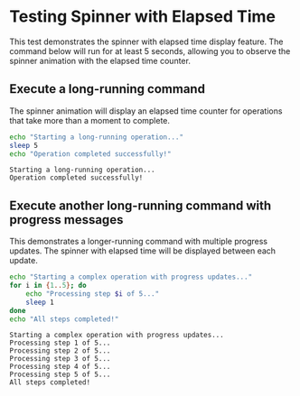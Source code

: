# Testing Spinner with Elapsed Time

This test demonstrates the spinner with elapsed time display feature. The command below will run for at least 5 seconds, allowing you to observe the spinner animation with the elapsed time counter.

## Execute a long-running command

The spinner animation will display an elapsed time counter for operations that take more than a moment to complete.

```bash
echo "Starting a long-running operation..."
sleep 5
echo "Operation completed successfully!"
```

<!-- expected_similarity=1.0 -->

```text
Starting a long-running operation...
Operation completed successfully!
```

## Execute another long-running command with progress messages

This demonstrates a longer-running command with multiple progress updates. The spinner with elapsed time will be displayed between each update.

```bash
echo "Starting a complex operation with progress updates..."
for i in {1..5}; do
    echo "Processing step $i of 5..."
    sleep 1
done
echo "All steps completed!"
```

<!-- expected_similarity=1.0 -->

```text
Starting a complex operation with progress updates...
Processing step 1 of 5...
Processing step 2 of 5...
Processing step 3 of 5...
Processing step 4 of 5...
Processing step 5 of 5...
All steps completed!
```